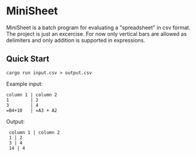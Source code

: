 # MiniSheet

MiniSheet is a batch program for evaluating a "spreadsheet" in csv format.
The project is just an excercise.
For now only vertical bars are allowed as delimiters and only addition is supported in expressions.

## Quick Start

```console
cargo run input.csv > output.csv
```

Example input:
```csv
column 1 | column 2
1        | 2
3        | 4
=B4+10   | =A3 + A2 
```

Output:
```csv
 column 1 | column 2
 1 | 2
 3 | 4
 14 | 4
```
